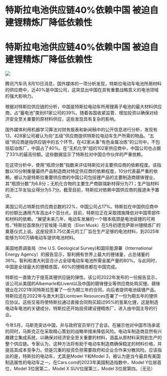 # 特斯拉电池供应链40%依赖中国 被迫自建锂精炼厂降低依赖性

# 特斯拉电池供应链40%依赖中国 被迫自建锂精炼厂降低依赖性

![](https://inews.gtimg.com/om_bt/O4DZQO5sHRDGueTKnE0XTWbDA7LX0RVqyKQUAvHtcLQS4AA/1000)

腾讯汽车讯
8月10日消息，国外媒体的一项分析发现，特斯拉电动车电池所用材料的供应商中，近40%是中国公司，这突显出中国在具有重要战略意义的电池领域的强大影响力。

根据对特斯拉供应链的分析，中国是特斯拉电动车所用锂离子电池的最大材料供应商，占“蓄电池”类别61家公司的39%。随着各国收紧监管、增加投资以确保对经济安全至关重要的原材料供应，这些发现具有复杂的影响。

国外媒体利用机器学习算法对财务报表和新闻稿中的公开信息进行分析，发现有13，428家公司被认为向“五级”供应商提供特斯拉电动车生产所需的物品。“五级”供应商是指供应链中的五个环节。在42家从事“有色金属冶炼”的公司中，不包括铝冶炼厂，中国占了40%。在“无机化学”组的102家供应商中，中国公司也占据了33%的最高份额。这些数据显示了特斯拉对中国合作伙伴的严重依赖。

在这项分析中，使用“瓶颈分数”指数来评估特斯拉对主要供应商的依赖程度。该指数以10分制衡量最终产品制造商对特定供应商的依赖程度，10分代表最严重的依赖。被认为是特斯拉重要供应商的中国公司包括锂产品的主要制造商赣锋锂业，其“瓶颈分数”为6.8分；无机化合物的主要生产商联瑞新材得分为7.1；生产钴材料的浙江华友钴业得分为5.7分。截至目前，特斯拉对依赖中国供应商的报道未予置评。

美国公司占特斯拉供应商总数的22%，中国公司占17%。特斯拉在中国供应商中的份额比通用汽车高出4个百分点。目前，特斯拉正在采取措施降低对中国零部件和材料的依赖。“展望未来几年，电动车发展的一个根本瓶颈是电池级锂的可用性，”特斯拉首席执行官埃隆·马斯克（Elon
Musk）在5月初德克萨斯州锂精炼厂的奠基仪式上说。这座投资3.75亿美元的工厂旨在生产足够的电池材料，到2025年能够为100万辆电动车提供电池材料。

美国地质调查局（the U.S. Geological Survey)和国际能源署（International Energy
Agency）的报告显示，智利拥有世界上最大的锂储量，占总储量的36%。智利和澳大利亚合计占全球电动车电池所需金属产量的80%。与此同时，中国是全球最大的锂精炼国，60%的锂精炼都在中国完成。

特斯拉一直致力于提高其锂供应链的弹性。该公司2022年发布的一份报告显示，该公司从美国的Albemarle和Livent以及中国的赣锋锂业等供应商处购买锂。赣锋锂业在2021年同特斯拉签署了一份为期三年的合同，向后者提供电池级锂产品。特斯拉还在2022年与澳大利亚Liontown
Resources签署了一份为期五年的锂供应协议。这些交易将使特斯拉通过直接合同购买超过95%的氢氧化锂，这是制造电动车电池的关键成分。特斯拉还开始投资建设锂精炼厂，进入由中国主导的行业。

今年5月，马斯克突访中国，并与政府官员举行了会谈。在展示他对中国市场承诺的同时，马斯克正在采取精心策划的战略举措来降低风险。电动车制造商显然有兴趣建立集成系统，以确保对经济安全至关重要的材料，涵盖从原材料采购到生产的整个供应链。专家认为，这种方法将有助于电动车制造商确保稳定的材料价格，并提高其成本竞争力。但是沉重的投资负担需要政府和企业合作来分散风险。应该指出的是，特斯拉的电动车，尤其是Model
Y和Model 3，被认为是当今最具有美国制造属性的电动车之一。在Cars.com的2023年美国制造指数中，Model Y位居首位，Model
3位居第二，Model X SUV位居第三，Model S位居第四。（无忌）


